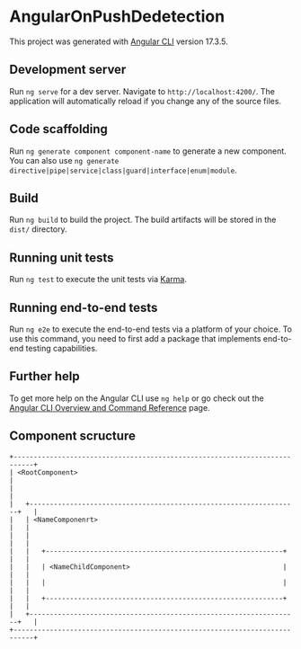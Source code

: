 # AngularOnPushDedetection

This project was generated with [Angular CLI](https://github.com/angular/angular-cli) version 17.3.5.

## Development server

Run `ng serve` for a dev server. Navigate to `http://localhost:4200/`. The application will automatically reload if you change any of the source files.

## Code scaffolding

Run `ng generate component component-name` to generate a new component. You can also use `ng generate directive|pipe|service|class|guard|interface|enum|module`.

## Build

Run `ng build` to build the project. The build artifacts will be stored in the `dist/` directory.

## Running unit tests

Run `ng test` to execute the unit tests via [Karma](https://karma-runner.github.io).

## Running end-to-end tests

Run `ng e2e` to execute the end-to-end tests via a platform of your choice. To use this command, you need to first add a package that implements end-to-end testing capabilities.

## Further help

To get more help on the Angular CLI use `ng help` or go check out the [Angular CLI Overview and Command Reference](https://angular.io/cli) page.

## Component scructure
```
+---------------------------------------------------------------------------+
| <RootComponent>                                                           |
|                                                                           |
|   +-------------------------------------------------------------------+   |
|   | <NameComponenrt>                                                  |   |
|   |                                                                   |   |
|   |   +-----------------------------------------------------------+   |   |
|   |   | <NameChildComponent>                                      |   |   |
|   |   |                                                           |   |   |
|   |   +-----------------------------------------------------------+   |   |
|   +-------------------------------------------------------------------+   |
+---------------------------------------------------------------------------+
```